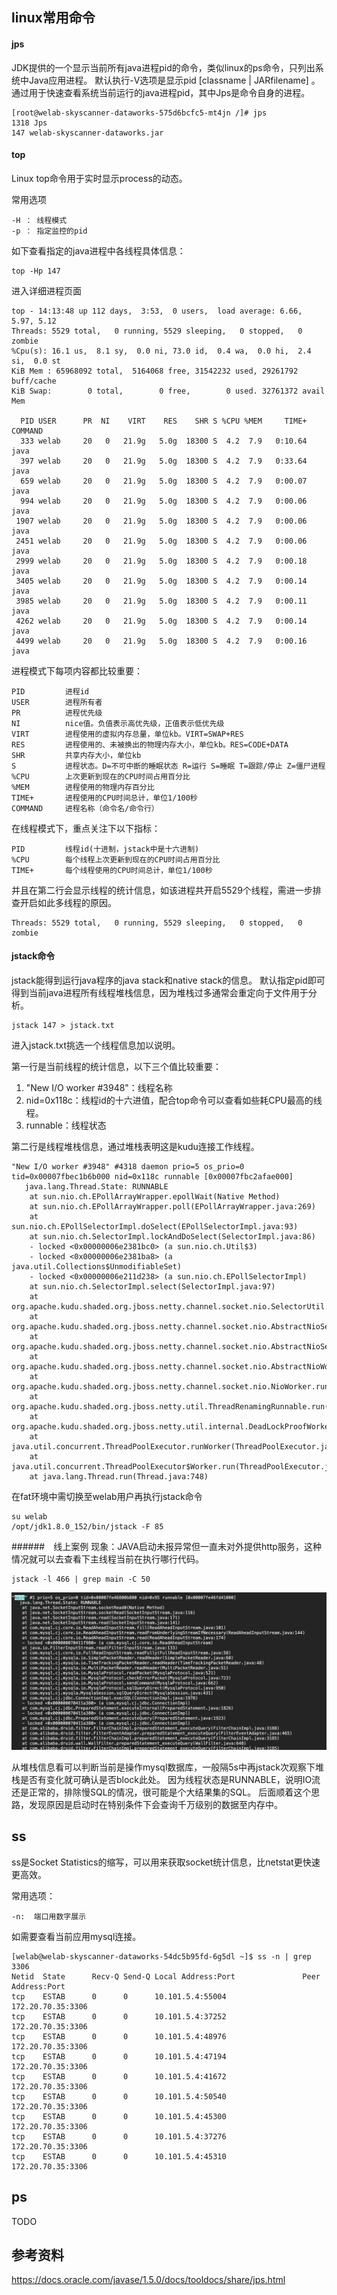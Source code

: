 ## linux常用命令

#### jps
JDK提供的一个显示当前所有java进程pid的命令，类似linux的ps命令，只列出系统中Java应用进程。
默认执行-V选项是显示pid \[classname | JARfilename\] 。
通过用于快速查看系统当前运行的java进程pid，其中Jps是命令自身的进程。

```
[root@welab-skyscanner-dataworks-575d6bcfc5-mt4jn /]# jps
1318 Jps
147 welab-skyscanner-dataworks.jar
```
#### top
Linux top命令用于实时显示process的动态。

常用选项
```
-H ： 线程模式  
-p ： 指定监控的pid
```

如下查看指定的java进程中各线程具体信息：
```
top -Hp 147
```

进入详细进程页面

```
top - 14:13:48 up 112 days,  3:53,  0 users,  load average: 6.66, 5.97, 5.12
Threads: 5529 total,   0 running, 5529 sleeping,   0 stopped,   0 zombie
%Cpu(s): 16.1 us,  8.1 sy,  0.0 ni, 73.0 id,  0.4 wa,  0.0 hi,  2.4 si,  0.0 st
KiB Mem : 65968092 total,  5164068 free, 31542232 used, 29261792 buff/cache
KiB Swap:        0 total,        0 free,        0 used. 32761372 avail Mem

  PID USER      PR  NI    VIRT    RES    SHR S %CPU %MEM     TIME+ COMMAND
  333 welab     20   0   21.9g   5.0g  18300 S  4.2  7.9   0:10.64 java
  397 welab     20   0   21.9g   5.0g  18300 S  4.2  7.9   0:33.64 java
  659 welab     20   0   21.9g   5.0g  18300 S  4.2  7.9   0:00.07 java
  994 welab     20   0   21.9g   5.0g  18300 S  4.2  7.9   0:00.06 java
 1907 welab     20   0   21.9g   5.0g  18300 S  4.2  7.9   0:00.06 java
 2451 welab     20   0   21.9g   5.0g  18300 S  4.2  7.9   0:00.06 java
 2999 welab     20   0   21.9g   5.0g  18300 S  4.2  7.9   0:00.18 java
 3405 welab     20   0   21.9g   5.0g  18300 S  4.2  7.9   0:00.14 java
 3985 welab     20   0   21.9g   5.0g  18300 S  4.2  7.9   0:00.11 java
 4262 welab     20   0   21.9g   5.0g  18300 S  4.2  7.9   0:00.14 java
 4499 welab     20   0   21.9g   5.0g  18300 S  4.2  7.9   0:00.16 java
```
进程模式下每项内容都比较重要：

```
PID         进程id  
USER        进程所有者  
PR          进程优先级  
NI          nice值。负值表示高优先级，正值表示低优先级  
VIRT        进程使用的虚拟内存总量，单位kb。VIRT=SWAP+RES  
RES         进程使用的、未被换出的物理内存大小，单位kb。RES=CODE+DATA  
SHR         共享内存大小，单位kb  
S           进程状态。D=不可中断的睡眠状态 R=运行 S=睡眠 T=跟踪/停止 Z=僵尸进程  
%CPU        上次更新到现在的CPU时间占用百分比  
%MEM        进程使用的物理内存百分比  
TIME+       进程使用的CPU时间总计，单位1/100秒  
COMMAND     进程名称（命令名/命令行）  
```

在线程模式下，重点关注下以下指标：
```
PID         线程id(十进制，jstack中是十六进制)
%CPU        每个线程上次更新到现在的CPU时间占用百分比  
TIME+       每个线程使用的CPU时间总计，单位1/100秒  
```

并且在第二行会显示线程的统计信息，如该进程共开启5529个线程，需进一步排查开启如此多线程的原因。
```
Threads: 5529 total,   0 running, 5529 sleeping,   0 stopped,   0 zombie
```

#### jstack命令

jstack能得到运行java程序的java stack和native stack的信息。
默认指定pid即可得到当前java进程所有线程堆栈信息，因为堆栈过多通常会重定向于文件用于分析。
```
jstack 147 > jstack.txt
```

进入jstack.txt挑选一个线程信息加以说明。

第一行是当前线程的统计信息，以下三个值比较重要：
1. "New I/O worker #3948"：线程名称
2. nid=0x118c：线程id的十六进值，配合top命令可以查看如些耗CPU最高的线程。
3. runnable：线程状态

第二行是线程堆栈信息，通过堆栈表明这是kudu连接工作线程。
```
"New I/O worker #3948" #4318 daemon prio=5 os_prio=0 tid=0x00007fbec1b6b000 nid=0x118c runnable [0x00007fbc2afae000]
   java.lang.Thread.State: RUNNABLE
    at sun.nio.ch.EPollArrayWrapper.epollWait(Native Method)
    at sun.nio.ch.EPollArrayWrapper.poll(EPollArrayWrapper.java:269)
    at sun.nio.ch.EPollSelectorImpl.doSelect(EPollSelectorImpl.java:93)
    at sun.nio.ch.SelectorImpl.lockAndDoSelect(SelectorImpl.java:86)
    - locked <0x00000006e2381bc0> (a sun.nio.ch.Util$3)
    - locked <0x00000006e2381ba8> (a java.util.Collections$UnmodifiableSet)
    - locked <0x00000006e211d238> (a sun.nio.ch.EPollSelectorImpl)
    at sun.nio.ch.SelectorImpl.select(SelectorImpl.java:97)
    at org.apache.kudu.shaded.org.jboss.netty.channel.socket.nio.SelectorUtil.select(SelectorUtil.java:68)
    at org.apache.kudu.shaded.org.jboss.netty.channel.socket.nio.AbstractNioSelector.select(AbstractNioSelector.java:434)
    at org.apache.kudu.shaded.org.jboss.netty.channel.socket.nio.AbstractNioSelector.run(AbstractNioSelector.java:212)
    at org.apache.kudu.shaded.org.jboss.netty.channel.socket.nio.AbstractNioWorker.run(AbstractNioWorker.java:89)
    at org.apache.kudu.shaded.org.jboss.netty.channel.socket.nio.NioWorker.run(NioWorker.java:178)
    at org.apache.kudu.shaded.org.jboss.netty.util.ThreadRenamingRunnable.run(ThreadRenamingRunnable.java:108)
    at org.apache.kudu.shaded.org.jboss.netty.util.internal.DeadLockProofWorker$1.run(DeadLockProofWorker.java:42)
    at java.util.concurrent.ThreadPoolExecutor.runWorker(ThreadPoolExecutor.java:1149)
    at java.util.concurrent.ThreadPoolExecutor$Worker.run(ThreadPoolExecutor.java:624)
    at java.lang.Thread.run(Thread.java:748)
```

在fat环境中需切换至welab用户再执行jstack命令
```
su welab
/opt/jdk1.8.0_152/bin/jstack -F 85
```

######　线上案例
现象：JAVA启动未报异常但一直未对外提供http服务，这种情况就可以去查看下主线程当前在执行哪行代码。
```
jstack -l 466 | grep main -C 50
```
![](main.png) 

从堆栈信息看可以判断当前是操作mysql数据库，一般隔5s中再jstack次观察下堆栈是否有变化就可确认是否block此处。
因为线程状态是RUNNABLE，说明IO流还是正常的，排除慢SQL的情况，很可能是个大结果集的SQL。
后面顺着这个思路，发现原因是启动时在特别条件下会查询千万级别的数据至内存中。

## ss

ss是Socket Statistics的缩写，可以用来获取socket统计信息，比netstat更快速更高效。  

常用选项：
```
-n:  端口用数字展示
```

如需要查看当前应用mysql连接。
```
[welab@welab-skyscanner-dataworks-54dc5b95fd-6g5dl ~]$ ss -n | grep 3306
Netid  State      Recv-Q Send-Q Local Address:Port               Peer Address:Port
tcp    ESTAB      0      0      10.101.5.4:55004              172.20.70.35:3306
tcp    ESTAB      0      0      10.101.5.4:37252              172.20.70.35:3306
tcp    ESTAB      0      0      10.101.5.4:48976              172.20.70.35:3306
tcp    ESTAB      0      0      10.101.5.4:47194              172.20.70.35:3306
tcp    ESTAB      0      0      10.101.5.4:41672              172.20.70.35:3306
tcp    ESTAB      0      0      10.101.5.4:50540              172.20.70.35:3306
tcp    ESTAB      0      0      10.101.5.4:45300              172.20.70.35:3306
tcp    ESTAB      0      0      10.101.5.4:37276              172.20.70.35:3306
tcp    ESTAB      0      0      10.101.5.4:45310              172.20.70.35:3306
```

## ps

TODO

## 参考资料
https://docs.oracle.com/javase/1.5.0/docs/tooldocs/share/jps.html